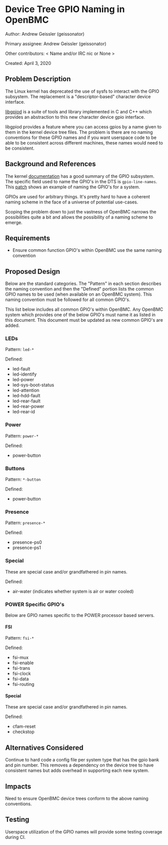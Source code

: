 # Device Tree GPIO Naming in OpenBMC

Author: Andrew Geissler (geissonator)

Primary assignee: Andrew Geissler (geissonator)

Other contributors:
  < Name and/or IRC nic or None >

Created: April 3, 2020

## Problem Description
The Linux kernel has deprecated the use of sysfs to interact with the GPIO
subsystem. The replacement is a "descriptor-based" character device interface.

[libgpiod][1] is a suite of tools and library implemented in C and C++ which
provides an abstraction to this new character device gpio interface.

libgpiod provides a feature where you can access gpios by a name given to
them in the kernel device tree files. The problem is there are no naming
conventions for these GPIO names and if you want userspace code to be able
to be consistent across different machines, these names would need to be
consistent.

## Background and References
The kernel [documentation][2] has a good summary of the GPIO subsystem. The
specific field used to name the GPIO's in the DTS is `gpio-line-names`.
This [patch][3] shows an example of naming the GPIO's for a system.

GPIOs are used for arbitrary things. It's pretty hard to have a coherent naming
scheme in the face of a universe of potential use-cases.

Scoping the problem down to just the vastness of OpenBMC narrows the
possibilities quite a bit and allows the possibility of a naming scheme to
emerge.

## Requirements
- Ensure common function GPIO's within OpenBMC use the same naming convention

## Proposed Design
Below are the standard categories. The "Pattern" in each section describes the
naming convention and then the "Defined" portion lists the common GPIO names to
be used (when available on an OpenBMC system). This naming convention must be
followed for all common GPIO's.

This list below includes all common GPIO's within OpenBMC. Any OpenBMC
system which provides one of the below GPIO's must name it as listed in
this document. This document must be updated as new common GPIO's are added.

### LEDs
Pattern: `led-*`

Defined:
- led-fault
- led-identify
- led-power
- led-sys-boot-status
- led-attention
- led-hdd-fault
- led-rear-fault
- led-rear-power
- led-rear-id

### Power
Pattern: `power-*`

Defined:
- power-button

### Buttons
Pattern: `*-button`

Defined:
- power-button

### Presence
Pattern: `presence-*`

Defined:
- presence-ps0
- presence-ps1

### Special
These are special case and/or grandfathered in pin names.

Defined:
- air-water (indicates whether system is air or water cooled)

### POWER Specific GPIO's
Below are GPIO names specific to the POWER processor based servers.

#### FSI
Pattern: `fsi-*`

Defined:
- fsi-mux
- fsi-enable
- fsi-trans
- fsi-clock
- fsi-data
- fsi-routing

#### Special
These are special case and/or grandfathered in pin names.

Defined:
- cfam-reset
- checkstop

## Alternatives Considered
Continue to hard code a config file per system type that has the
gpio bank and pin number. This removes a dependency on the device tree to
have consistent names but adds overhead in supporting each new system.

## Impacts
Need to ensure OpenBMC device trees conform to the above naming conventions.

## Testing
Userspace utilization of the GPIO names will provide some testing coverage
during CI.

[1]: https://git.kernel.org/pub/scm/libs/libgpiod/libgpiod.git/about/
[2]: https://www.kernel.org/doc/html/latest/driver-api/gpio/index.html
[3]: https://lore.kernel.org/linux-arm-kernel/20200306170218.79698-1-geissonator@yahoo.com/
